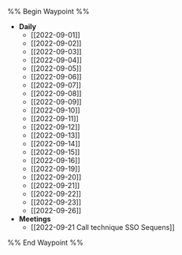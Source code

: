 
%% Begin Waypoint %%
- **Daily**
	- [[2022-09-01]]
	- [[2022-09-02]]
	- [[2022-09-03]]
	- [[2022-09-04]]
	- [[2022-09-05]]
	- [[2022-09-06]]
	- [[2022-09-07]]
	- [[2022-09-08]]
	- [[2022-09-09]]
	- [[2022-09-10]]
	- [[2022-09-11]]
	- [[2022-09-12]]
	- [[2022-09-13]]
	- [[2022-09-14]]
	- [[2022-09-15]]
	- [[2022-09-16]]
	- [[2022-09-19]]
	- [[2022-09-20]]
	- [[2022-09-21]]
	- [[2022-09-22]]
	- [[2022-09-23]]
	- [[2022-09-26]]
- **Meetings**
	- [[2022-09-21 Call technique SSO Sequens]]

%% End Waypoint %%